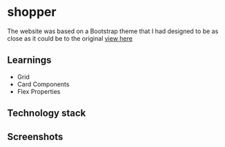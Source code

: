 # shopper

The website was based on a Bootstrap theme that I had designed to be as close as it could be to the original [view here](https://theshopper.vercel.app/)

## Learnings

* Grid
* Card Components
* Flex Properties


## Technology stack


## Screenshots


